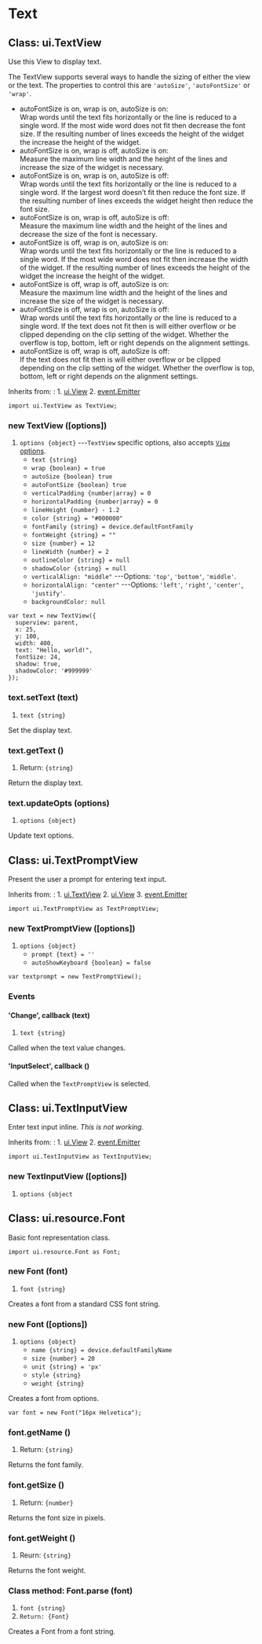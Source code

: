 # Text

## Class: ui.TextView

Use this View to display text.

The TextView supports several ways to handle the sizing of either the view or the text. 
The properties to control this are `'autoSize'`, `'autoFontSize'` or `'wrap'`.

* autoFontSize is on, wrap is on, autoSize is on:<br>
	Wrap words until the text fits horizontally or the line is reduced to a single word. If the most wide word does not fit then decrease the font size. If the resulting number of lines exceeds the height of the widget the increase the height of the widget.
* autoFontSize is on, wrap is off, autoSize is on:<br>
	Measure the maximum line width and the height of the lines and increase the size of the widget is necessary.
* autoFontSize is on, wrap is on, autoSize is off:<br>
	Wrap words until the text fits horizontally or the line is reduced to a single word. If the largest word doesn’t fit then reduce the font size. If the resulting number of lines exceeds the widget height then reduce the font size.
* autoFontSize is on, wrap is off, autoSize is off:<br>
	Measure the maximum line width and the height of the lines and decrease the size of the font is necessary.
* autoFontSize is off, wrap is on, autoSize is on:<br>
	Wrap words until the text fits horizontally or the line is reduced to a single word. If the most wide word does not fit then increase the width of the widget. If the resulting number of lines exceeds the height of the widget the increase the height of the widget.
* autoFontSize is off, wrap is off, autoSize is on:<br>
	Measure the maximum line width and the height of the lines and increase the size of the widget is necessary.
* autoFontSize is off, wrap is on, autoSize is off:<br>
	Wrap words until the text fits horizontally or the line is reduced to a single word. If the text does not fit then is will either overflow or be clipped depending on the clip setting of the widget. Whether the overflow is top, bottom, left or right depends on the alignment settings.
* autoFontSize is off, wrap is off, autoSize is off:<br>
	If the text does not fit then is will either overflow or be clipped depending on the clip setting of the widget. Whether the overflow is top, bottom, left or right depends on the alignment settings.

Inherits from:
:    1. [ui.View](./ui-view.html)
     2. [event.Emitter](./event.html#class-event.emitter)

~~~
import ui.TextView as TextView;
~~~

### new TextView ([options])
1. `options {object}` ---`TextView` specific options, also accepts [`View` options](./ui-view.html#new-view-options).
	* `text {string}`
	* `wrap {boolean} = true`
	* `autoSize {boolean} true`
	* `autoFontSize {boolean} true`
	* `verticalPadding {number|array} = 0`
	* `horizontalPadding {number|array} = 0`
	* `lineHeight {number} - 1.2`
	* `color {string} = "#000000"`
	* `fontFamily {string} = device.defaultFontFamily`
	* `fontWeight {string} = ""`
	* `size {number} = 12`
	* `lineWidth {number} = 2`
	* `outlineColor {string} = null`
	* `shadowColor {string} = null`
	* `verticalAlign: "middle"` ---Options: `'top'`, `'bottom'`, `'middle'`.
	* `horizontalAlign: "center"` ---Options: `'left'`, `'right'`, `'center'`, `'justify'`.
	* `backgroundColor: null`

~~~
var text = new TextView({
  superview: parent,
  x: 25,
  y: 100,
  width: 400,
  text: "Hello, world!",
  fontSize: 24,
  shadow: true,
  shadowColor: '#999999'
});
~~~

### text.setText (text)
1. `text {string}`

Set the display text.

### text.getText ()
1. Return: `{string}`

Return the display text.

### text.updateOpts (options)
1. `options {object}`

Update text options.


## Class: ui.TextPromptView

Present the user a prompt for entering text input.

Inherits from:
:    1. [ui.TextView](./ui-text.html#class-ui.textview)
     2. [ui.View](./ui-view.html)
	 3. [event.Emitter](./event.html#class-event.emitter)

~~~
import ui.TextPromptView as TextPromptView;
~~~

### new TextPromptView ([options])
1. `options {object}`
	* `prompt {text} = ''`
	* `autoShowKeyboard {boolean} = false`

~~~
var textprompt = new TextPromptView();
~~~

### Events

#### \'Change\', callback (text)
1. `text {string}`

Called when the text value changes.

#### \'InputSelect\', callback ()

Called when the `TextPromptView` is selected.



## Class: ui.TextInputView

Enter text input inline. *This is not working.*

Inherits from:
:    1. [ui.View](./ui-view.html)
	 2. [event.Emitter](./event.html#class-event.emitter)

~~~
import ui.TextInputView as TextInputView;
~~~

### new TextInputView ([options])
1. `options {object`



## Class: ui.resource.Font

Basic font representation class.

~~~
import ui.resource.Font as Font;
~~~

### new Font (font)
1. `font {string}`

Creates a font from a standard CSS font string.

### new Font ([options])
1. `options {object}`
	* `name {string} = device.defaultFamilyName`
	* `size {number} = 20`
	* `unit {string} = 'px'`
	* `style {string}`
	* `weight {string}`

Creates a font from options.

~~~
var font = new Font("16px Helvetica");
~~~

### font.getName ()
1. Return: `{string}`

Returns the font family.

### font.getSize ()
1. Return: `{number}`

Returns the font size in pixels.

### font.getWeight ()
1. Reurn: `{string}`

Returns the font weight.

### Class method: Font.parse (font)
1. `font {string}`
2. `Return: {Font}`

Creates a Font from a font string.

